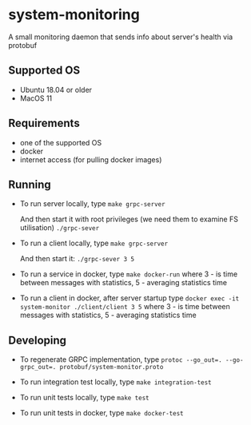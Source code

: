 # system-monitoring

A small monitoring daemon that sends info about server's health via protobuf

## Supported OS

* Ubuntu 18.04 or older
* MacOS 11

## Requirements

* one of the supported OS
* docker
* internet access (for pulling docker images)

## Running

* To run server locally, type
  `make grpc-server`

  And then start it with root privileges (we need them to examine FS utilisation)
  `./grpc-sever`

* To run a client locally, type
  `make grpc-server`

    And then start it:
  `./grpc-sever 3 5`

* To run a service in docker, type
  `make docker-run`
  where 3 - is time between messages with statistics,
  5 - averaging statistics time

* To run a client in docker, after server startup type
  `docker exec -it system-monitor ./client/client 3 5`
  where 3 - is time between messages with statistics,
  5 - averaging statistics time

## Developing

* To regenerate GRPC implementation, type
  `protoc --go_out=. --go-grpc_out=. protobuf/system-monitor.proto`

* To run integration test locally, type
  `make integration-test`

* To run unit tests locally, type
  `make test`

* To run unit tests in docker, type
  `make docker-test`
  